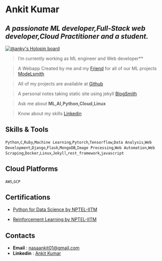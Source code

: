# Ankit Kumar
## *A passionate ML developer,Full-Stack web developer,Cloud Practitioner and a student.*

[![@anky's Holopin board](https://holopin.io/api/user/board?user=anky)](https://holopin.io/@anky)

> I’m currently working as ML engineer and Web developer**

> A Webapp Created by me and my [Friend](https://github.com/AshuAhlawat) for all of  our ML projects [ModeLsmith](https://modelsmith.info)

> All of my projects are available at [Github](https://github.com/Anky209e)

>  A personal notes taking static site using jekyll [BlogSmith](https://anky209e.github.io/)

> Ask me about **ML,AI,Python,Cloud,Linux**

> Know about my skills [Linkedin](https://www.linkedin.com/in/ankit-kumar-1693431ba/)


## **Skills & Tools**

```Python```,```C```,```Ruby```,```Machine Learning```,```Pytorch```,```Tensorflow```,```Data Analysis```,```Web Development```,```Django```,```Flask```,```MongoDB```,```Image Processing```,```Web Automation```,```Web Scraping```,```Docker```,```Linux```,```Jekyll```,```rest_framework```,```javascript```

## **Cloud Platforms**
```AWS```,```GCP```

## **Certifications**
- [Python for Data Science by NPTEL-IITM](https://internalapp.nptel.ac.in/NOC/NOC22/SEM1/Ecertificates/106/noc22-cs32/Course/NPTEL22CS32S33350967NPTEL2201060492.jpg)

- [Reinforcement Learning by NPTEL-IITM](https://internalapp.nptel.ac.in/NOC/NOC22/SEM1/Ecertificates/106/noc22-cs34/Course/NPTEL22CS34S1332098402136713.jpg)

## **Contacts**
- **Email** : nasaankit01@gmail.com
- **Linkedin** : [Ankit Kumar](https://www.linkedin.com/in/ankit-kumar-1693431ba/)

